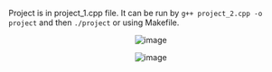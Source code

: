 Project is in project_1.cpp file. It can be run by
```g++ project_2.cpp -o project``` and then ```./project``` or using Makefile.

<p align="center">
  <img src="[https://github.com/Natali124/Computer-Graphics\image.png](https://github.com/Natali124/Computer-Graphics/assets/58912325/4d3dd644-3733-4ae2-a30a-10925119d726)" alt="image">
</p>

<p align="center">
  <img src="https://github.com/Natali124/Computer-Graphics/assets/58912325/0f6de528-7396-4932-a780-4d04c010d28a" alt="image">
</p>
